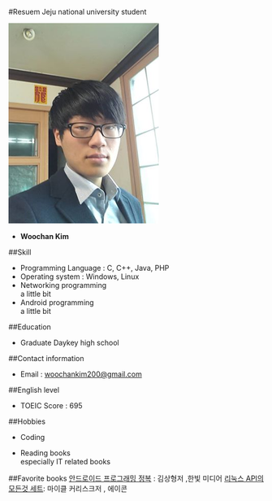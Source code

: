 #Resuem
Jeju national university student

![My picture](image/picture.jpg)
+   **Woochan Kim**

##Skill
  - Programming Language : C, C++, Java, PHP
  - Operating system : Windows, Linux
  - Networking programming  
    a little bit
  - Android programming  
    a little bit

##Education
  - Graduate Daykey high school

##Contact information
 - Email : woochankim200@gmail.com

##English level
 - TOEIC Score : 695

##Hobbies
 - Coding

 - Reading books  
  especially   IT related books

##Favorite books
[안드로이드 프로그래밍 정복](http://www.hanbit.co.kr/book/look.html?isbn=978-89-6848-003-4) : 김상형저 ,한빛 미디어
[리눅스 API의 모든것 세트](http://www.acornpub.co.kr/book/linux-api-set): 마이클 커리스크저 , 에이콘
